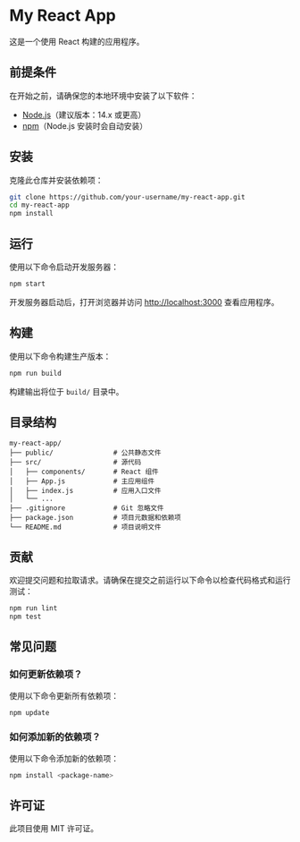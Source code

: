 # My React App

这是一个使用 React 构建的应用程序。

## 前提条件

在开始之前，请确保您的本地环境中安装了以下软件：

- [Node.js](https://nodejs.org/)（建议版本：14.x 或更高）
- [npm](https://www.npmjs.com/)（Node.js 安装时会自动安装）

## 安装

克隆此仓库并安装依赖项：

```bash
git clone https://github.com/your-username/my-react-app.git
cd my-react-app
npm install
```

## 运行

使用以下命令启动开发服务器：

```bash
npm start
```

开发服务器启动后，打开浏览器并访问 [http://localhost:3000](http://localhost:3000) 查看应用程序。

## 构建

使用以下命令构建生产版本：

```bash
npm run build
```

构建输出将位于 `build/` 目录中。

## 目录结构

```
my-react-app/
├── public/               # 公共静态文件
├── src/                  # 源代码
│   ├── components/       # React 组件
│   ├── App.js            # 主应用组件
│   ├── index.js          # 应用入口文件
│   └── ...
├── .gitignore            # Git 忽略文件
├── package.json          # 项目元数据和依赖项
└── README.md             # 项目说明文件
```

## 贡献

欢迎提交问题和拉取请求。请确保在提交之前运行以下命令以检查代码格式和运行测试：

```bash
npm run lint
npm test
```

## 常见问题

### 如何更新依赖项？

使用以下命令更新所有依赖项：

```bash
npm update
```

### 如何添加新的依赖项？

使用以下命令添加新的依赖项：

```bash
npm install <package-name>
```

## 许可证

此项目使用 MIT 许可证。
